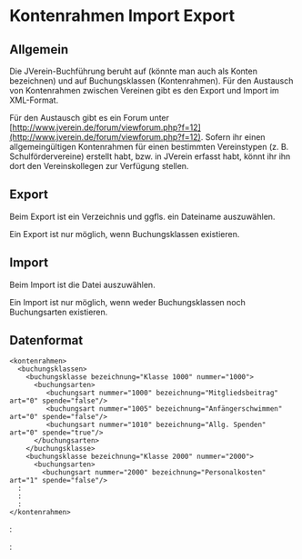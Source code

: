 # Kontenrahmen Import Export

## Allgemein

Die JVerein-Buchführung beruht auf \(könnte man auch als Konten bezeichnen\) und auf Buchungsklassen \(Kontenrahmen\). Für den Austausch von Kontenrahmen zwischen Vereinen gibt es den Export und Import im XML-Format.

Für den Austausch gibt es ein Forum unter [http://www.jverein.de/forum/viewforum.php?f=12](http://www.jverein.de/forum/viewforum.php?f=12). Sofern ihr einen allgemeingültigen Kontenrahmen für einen bestimmten Vereinstypen \(z. B. Schulfördervereine\) erstellt habt, bzw. in JVerein erfasst habt, könnt ihr ihn dort den Vereinskollegen zur Verfügung stellen.

## Export

Beim Export ist ein Verzeichnis und ggfls. ein Dateiname auszuwählen.

Ein Export ist nur möglich, wenn Buchungsklassen existieren.

## Import

Beim Import ist die Datei auszuwählen.

Ein Import ist nur möglich, wenn weder Buchungsklassen noch Buchungsarten existieren.

## Datenformat

```text
<kontenrahmen>
  <buchungsklassen>
    <buchungsklasse bezeichnung="Klasse 1000" nummer="1000">
      <buchungsarten>
         <buchungsart nummer="1000" bezeichnung="Mitgliedsbeitrag" art="0" spende="false"/>
         <buchungsart nummer="1005" bezeichnung="Anfängerschwimmen" art="0" spende="false"/>
         <buchungsart nummer="1010" bezeichnung="Allg. Spenden" art="0" spende="true"/>
      </buchungsarten>
    </buchungsklasse> 
    <buchungsklasse bezeichnung="Klasse 2000" nummer="2000"> 
      <buchungsarten> 
        <buchungsart nummer="2000" bezeichnung="Personalkosten" art="1" spende="false"/> 
  :
  :
  :
</kontenrahmen>
```

:

:

